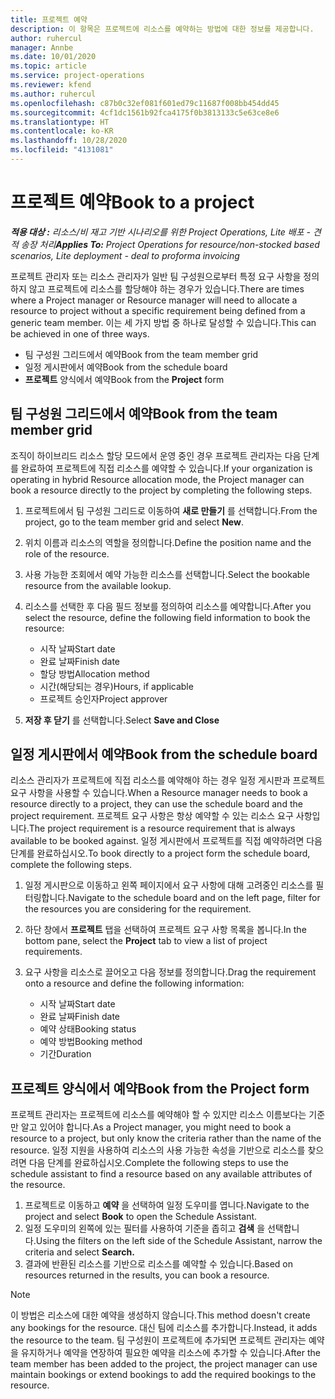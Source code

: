 ```yaml
---
title: 프로젝트 예약
description: 이 항목은 프로젝트에 리소스를 예약하는 방법에 대한 정보를 제공합니다.
author: ruhercul
manager: Annbe
ms.date: 10/01/2020
ms.topic: article
ms.service: project-operations
ms.reviewer: kfend
ms.author: ruhercul
ms.openlocfilehash: c87b0c32ef081f601ed79c11687f008bb454dd45
ms.sourcegitcommit: 4cf1dc1561b92fca4175f0b3813133c5e63ce8e6
ms.translationtype: HT
ms.contentlocale: ko-KR
ms.lasthandoff: 10/28/2020
ms.locfileid: "4131081"
---
```

# <a name="book-to-a-project"></a><span data-ttu-id="e6847-103">프로젝트 예약</span><span class="sxs-lookup"><span data-stu-id="e6847-103">Book to a project</span></span>

<span data-ttu-id="e6847-104">_**적용 대상 :** 리소스/비 재고 기반 시나리오를 위한 Project Operations, Lite 배포 - 견적 송장 처리_</span><span class="sxs-lookup"><span data-stu-id="e6847-104">_**Applies To:** Project Operations for resource/non-stocked based scenarios, Lite deployment - deal to proforma invoicing_</span></span>

<span data-ttu-id="e6847-105">프로젝트 관리자 또는 리소스 관리자가 일반 팀 구성원으로부터 특정 요구 사항을 정의하지 않고 프로젝트에 리소스를 할당해야 하는 경우가 있습니다.</span><span class="sxs-lookup"><span data-stu-id="e6847-105">There are times where a Project manager or Resource manager will need to allocate a resource to project without a specific requirement being defined from a generic team member.</span></span> <span data-ttu-id="e6847-106">이는 세 가지 방법 중 하나로 달성할 수 있습니다.</span><span class="sxs-lookup"><span data-stu-id="e6847-106">This can be achieved in one of three ways.</span></span>

- <span data-ttu-id="e6847-107">팀 구성원 그리드에서 예약</span><span class="sxs-lookup"><span data-stu-id="e6847-107">Book from the team member grid</span></span>
- <span data-ttu-id="e6847-108">일정 게시판에서 예약</span><span class="sxs-lookup"><span data-stu-id="e6847-108">Book from the schedule board</span></span>
- <span data-ttu-id="e6847-109">**프로젝트** 양식에서 예약</span><span class="sxs-lookup"><span data-stu-id="e6847-109">Book from the **Project** form</span></span>

## <a name="book-from-the-team-member-grid"></a><span data-ttu-id="e6847-110">팀 구성원 그리드에서 예약</span><span class="sxs-lookup"><span data-stu-id="e6847-110">Book from the team member grid</span></span>

<span data-ttu-id="e6847-111">조직이 하이브리드 리소스 할당 모드에서 운영 중인 경우 프로젝트 관리자는 다음 단계를 완료하여 프로젝트에 직접 리소스를 예약할 수 있습니다.</span><span class="sxs-lookup"><span data-stu-id="e6847-111">If your organization is operating in hybrid Resource allocation mode, the Project manager can book a resource directly to the project by completing the following steps.</span></span>

1. <span data-ttu-id="e6847-112">프로젝트에서 팀 구성원 그리드로 이동하여 **새로 만들기** 를 선택합니다.</span><span class="sxs-lookup"><span data-stu-id="e6847-112">From the project, go to the team member grid and select **New**.</span></span>
2. <span data-ttu-id="e6847-113">위치 이름과 리소스의 역할을 정의합니다.</span><span class="sxs-lookup"><span data-stu-id="e6847-113">Define the position name and the role of the resource.</span></span>
3. <span data-ttu-id="e6847-114">사용 가능한 조회에서 예약 가능한 리소스를 선택합니다.</span><span class="sxs-lookup"><span data-stu-id="e6847-114">Select the bookable resource from the available lookup.</span></span>
4. <span data-ttu-id="e6847-115">리소스를 선택한 후 다음 필드 정보를 정의하여 리소스를 예약합니다.</span><span class="sxs-lookup"><span data-stu-id="e6847-115">After you select the resource, define the following field information to book the resource:</span></span>

    - <span data-ttu-id="e6847-116">시작 날짜</span><span class="sxs-lookup"><span data-stu-id="e6847-116">Start date</span></span>
    - <span data-ttu-id="e6847-117">완료 날짜</span><span class="sxs-lookup"><span data-stu-id="e6847-117">Finish date</span></span>
    - <span data-ttu-id="e6847-118">할당 방법</span><span class="sxs-lookup"><span data-stu-id="e6847-118">Allocation method</span></span>
    - <span data-ttu-id="e6847-119">시간(해당되는 경우)</span><span class="sxs-lookup"><span data-stu-id="e6847-119">Hours, if applicable</span></span>
    - <span data-ttu-id="e6847-120">프로젝트 승인자</span><span class="sxs-lookup"><span data-stu-id="e6847-120">Project approver</span></span>

6. <span data-ttu-id="e6847-121">**저장 후 닫기** 를 선택합니다.</span><span class="sxs-lookup"><span data-stu-id="e6847-121">Select **Save and Close**</span></span>

## <a name="book-from-the-schedule-board"></a><span data-ttu-id="e6847-122">일정 게시판에서 예약</span><span class="sxs-lookup"><span data-stu-id="e6847-122">Book from the schedule board</span></span>

<span data-ttu-id="e6847-123">리소스 관리자가 프로젝트에 직접 리소스를 예약해야 하는 경우 일정 게시판과 프로젝트 요구 사항을 사용할 수 있습니다.</span><span class="sxs-lookup"><span data-stu-id="e6847-123">When a Resource manager needs to book a resource directly to a project, they can use the schedule board and the project requirement.</span></span> <span data-ttu-id="e6847-124">프로젝트 요구 사항은 항상 예약할 수 있는 리소스 요구 사항입니다.</span><span class="sxs-lookup"><span data-stu-id="e6847-124">The project requirement is a resource requirement that is always available to be booked against.</span></span> <span data-ttu-id="e6847-125">일정 게시판에서 프로젝트를 직접 예약하려면 다음 단계를 완료하십시오.</span><span class="sxs-lookup"><span data-stu-id="e6847-125">To book directly to a project form the schedule board, complete the following steps.</span></span>

1. <span data-ttu-id="e6847-126">일정 게시판으로 이동하고 왼쪽 페이지에서 요구 사항에 대해 고려중인 리소스를 필터링합니다.</span><span class="sxs-lookup"><span data-stu-id="e6847-126">Navigate to the schedule board and on the left page, filter for the resources you are considering for the requirement.</span></span>
2. <span data-ttu-id="e6847-127">하단 창에서 **프로젝트** 탭을 선택하여 프로젝트 요구 사항 목록을 봅니다.</span><span class="sxs-lookup"><span data-stu-id="e6847-127">In the bottom pane, select the **Project** tab to view a list of project requirements.</span></span>
3. <span data-ttu-id="e6847-128">요구 사항을 리소스로 끌어오고 다음 정보를 정의합니다.</span><span class="sxs-lookup"><span data-stu-id="e6847-128">Drag the requirement onto a resource and define the following information:</span></span>

    - <span data-ttu-id="e6847-129">시작 날짜</span><span class="sxs-lookup"><span data-stu-id="e6847-129">Start date</span></span>
    - <span data-ttu-id="e6847-130">완료 날짜</span><span class="sxs-lookup"><span data-stu-id="e6847-130">Finish date</span></span>
    - <span data-ttu-id="e6847-131">예약 상태</span><span class="sxs-lookup"><span data-stu-id="e6847-131">Booking status</span></span>
    - <span data-ttu-id="e6847-132">예약 방법</span><span class="sxs-lookup"><span data-stu-id="e6847-132">Booking method</span></span>
    - <span data-ttu-id="e6847-133">기간</span><span class="sxs-lookup"><span data-stu-id="e6847-133">Duration</span></span>

## <a name="book-from-the-project-form"></a><span data-ttu-id="e6847-134">프로젝트 양식에서 예약</span><span class="sxs-lookup"><span data-stu-id="e6847-134">Book from the Project form</span></span>

<span data-ttu-id="e6847-135">프로젝트 관리자는 프로젝트에 리소스를 예약해야 할 수 있지만 리소스 이름보다는 기준만 알고 있어야 합니다.</span><span class="sxs-lookup"><span data-stu-id="e6847-135">As a Project manager, you might need to book a resource to a project, but only know the criteria rather than the name of the resource.</span></span> <span data-ttu-id="e6847-136">일정 지원을 사용하여 리소스의 사용 가능한 속성을 기반으로 리소스를 찾으려면 다음 단계를 완료하십시오.</span><span class="sxs-lookup"><span data-stu-id="e6847-136">Complete the following steps to use the schedule assistant to find a resource based on any available attributes of the resource.</span></span> 

1. <span data-ttu-id="e6847-137">프로젝트로 이동하고 **예약** 을 선택하여 일정 도우미를 엽니다.</span><span class="sxs-lookup"><span data-stu-id="e6847-137">Navigate to the project and select **Book** to open the Schedule Assistant.</span></span>
2. <span data-ttu-id="e6847-138">일정 도우미의 왼쪽에 있는 필터를 사용하여 기준을 좁히고 **검색** 을 선택합니다.</span><span class="sxs-lookup"><span data-stu-id="e6847-138">Using the filters on the left side of the Schedule Assistant, narrow the criteria and select **Search.**</span></span>
3. <span data-ttu-id="e6847-139">결과에 반환된 리소스를 기반으로 리소스를 예약할 수 있습니다.</span><span class="sxs-lookup"><span data-stu-id="e6847-139">Based on resources returned in the results, you can book a resource.</span></span>

> [!NOTE]
> <span data-ttu-id="e6847-140">이 방법은 리소스에 대한 예약을 생성하지 않습니다.</span><span class="sxs-lookup"><span data-stu-id="e6847-140">This method doesn't create any bookings for the resource.</span></span> <span data-ttu-id="e6847-141">대신 팀에 리소스를 추가합니다.</span><span class="sxs-lookup"><span data-stu-id="e6847-141">Instead, it adds the resource to the team.</span></span> <span data-ttu-id="e6847-142">팀 구성원이 프로젝트에 추가되면 프로젝트 관리자는 예약을 유지하거나 예약을 연장하여 필요한 예약을 리소스에 추가할 수 있습니다.</span><span class="sxs-lookup"><span data-stu-id="e6847-142">After the team member has been added to the project, the project manager can use maintain bookings or extend bookings to add the required bookings to the resource.</span></span>

